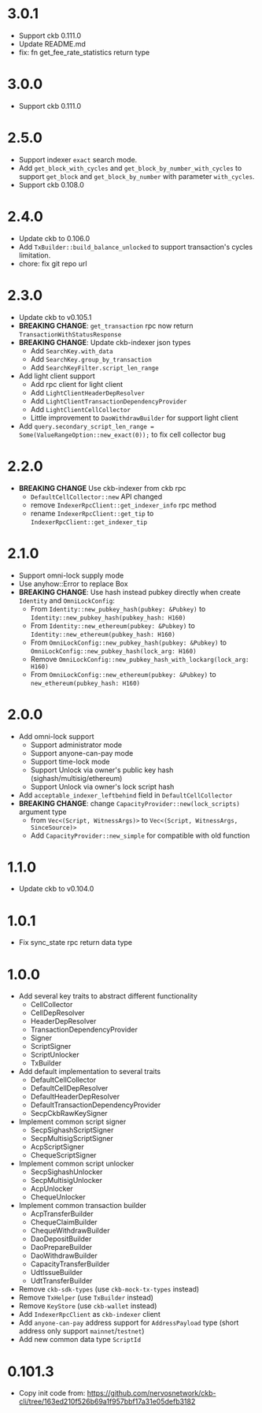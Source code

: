 # 3.0.1
* Support ckb 0.111.0
* Update README.md
* fix: fn get_fee_rate_statistics return type

# 3.0.0
* Support ckb 0.111.0

# 2.5.0
* Support indexer `exact` search mode.
* Add `get_block_with_cycles` and `get_block_by_number_with_cycles` to support `get_block` and `get_block_by_number` with parameter `with_cycles`.
* Support ckb 0.108.0

# 2.4.0
* Update ckb to 0.106.0
* Add `TxBuilder::build_balance_unlocked` to support transaction's cycles limitation.
* chore: fix git repo url

# 2.3.0
* Update ckb to v0.105.1
* **BREAKING CHANGE**: `get_transaction` rpc now return `TransactionWithStatusResponse`
* **BREAKING CHANGE**: Update ckb-indexer json types
  - Add `SearchKey.with_data`
  - Add `SearchKey.group_by_transaction`
  - Add `SearchKeyFilter.script_len_range`
* Add light client support
  - Add rpc client for light client
  - Add `LightClientHeaderDepResolver`
  - Add `LightClientTransactionDependencyProvider`
  - Add `LightClientCellCollector`
  - Little improvement to `DaoWithdrawBuilder` for support light client
* Add `query.secondary_script_len_range = Some(ValueRangeOption::new_exact(0));` to fix cell collector bug


# 2.2.0
* **BREAKING CHANGE** Use ckb-indexer from ckb rpc
  - `DefaultCellCollector::new` API changed
  - remove `IndexerRpcClient::get_indexer_info` rpc method
  - rename `IndexerRpcClient::get_tip` to `IndexerRpcClient::get_indexer_tip`

# 2.1.0
* Support omni-lock supply mode
* Use anyhow::Error to replace Box<dyn std::error::Error>
* **BREAKING CHANGE**: Use hash instead pubkey directly when create `Identity` and `OmniLockConfig`:
  - From `Identity::new_pubkey_hash(pubkey: &Pubkey)` to `Identity::new_pubkey_hash(pubkey_hash: H160)`
  - From `Identity::new_ethereum(pubkey: &Pubkey)` to `Identity::new_ethereum(pubkey_hash: H160)`
  - From `OmniLockConfig::new_pubkey_hash(pubkey: &Pubkey)` to `OmniLockConfig::new_pubkey_hash(lock_arg: H160)`
  - Remove `OmniLockConfig::new_pubkey_hash_with_lockarg(lock_arg: H160)`
  - From `OmniLockConfig::new_ethereum(pubkey: &Pubkey)` to `new_ethereum(pubkey_hash: H160)`


# 2.0.0
* Add omni-lock support
  - Support administrator mode
  - Support anyone-can-pay mode
  - Support time-lock mode
  - Support Unlock via owner's public key hash (sighash/multisig/ethereum)
  - Support Unlock via owner's lock script hash
* Add `acceptable_indexer_leftbehind` field in `DefaultCellCollector`
* **BREAKING CHANGE**: change `CapacityProvider::new(lock_scripts)` argument type
  - from `Vec<(Script, WitnessArgs)>` to `Vec<(Script, WitnessArgs, SinceSource)>`
  - Add `CapacityProvider::new_simple` for compatible with old function

# 1.1.0
* Update ckb to v0.104.0

# 1.0.1
* Fix sync_state rpc return data type

# 1.0.0
* Add several key traits to abstract different functionality
  - CellCollector
  - CellDepResolver
  - HeaderDepResolver
  - TransactionDependencyProvider
  - Signer
  - ScriptSigner
  - ScriptUnlocker
  - TxBuilder
* Add default implementation to several traits
  - DefaultCellCollector
  - DefaultCellDepResolver
  - DefaultHeaderDepResolver
  - DefaultTransactionDependencyProvider
  - SecpCkbRawKeySigner
* Implement common script signer
  - SecpSighashScriptSigner
  - SecpMultisigScriptSigner
  - AcpScriptSigner
  - ChequeScriptSigner
* Implement common script unlocker
  - SecpSighashUnlocker
  - SecpMultisigUnlocker
  - AcpUnlocker
  - ChequeUnlocker
* Implement common transaction builder
  - AcpTransferBuilder
  - ChequeClaimBuilder
  - ChequeWithdrawBuilder
  - DaoDepositBuilder
  - DaoPrepareBuilder
  - DaoWithdrawBuilder
  - CapacityTransferBuilder
  - UdtIssueBuilder
  - UdtTransferBuilder
* Remove `ckb-sdk-types` (use `ckb-mock-tx-types` instead)
* Remove `TxHelper` (use `TxBuilder` instead)
* Remove `KeyStore` (use `ckb-wallet` instead)
* Add `IndexerRpcClient` as `ckb-indexer` client
* Add `anyone-can-pay` address support for `AddressPayload` type (short address only support `mainnet`/`testnet`)
* Add new common data type `ScriptId`

# 0.101.3
* Copy init code from: https://github.com/nervosnetwork/ckb-cli/tree/163ed210f526b69a1f957bbf17a31e05defb3182
